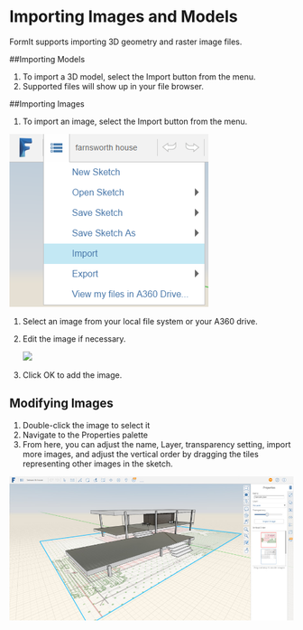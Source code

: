 # Importing Images and Models

FormIt supports importing 3D geometry and raster image files.

##Importing Models

1. To import a 3D model, select the Import button from the menu.
2. Supported files will show up in your file browser.

##Importing Images

1. To import an image, select the Import button from the menu.

![](Images/GUID-290FDA11-690B-4231-88D9-F1E9CBCFF816-low.png)

1. Select an image from your local file system or your A360 drive.
2. Edit the image if necessary. 
    
    ![](Images/GUID-71B095CB-F655-4B8D-8488-A474084F095F-low.png)
3. Click OK to add the image.

## Modifying Images

1. Double-click the image to select it
2. Navigate to the Properties palette
3. From here, you can adjust the name, Layer, transparency setting, import more images, and adjust the vertical order by dragging the tiles representing other images in the sketch.
    
![](Images/GUID-911B5932-8342-4CCF-BBAF-B761959F482B-low.jpg)